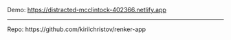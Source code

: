 Demo: https://distracted-mcclintock-402366.netlify.app
<hr>
Repo: https://github.com/kirilchristov/renker-app
